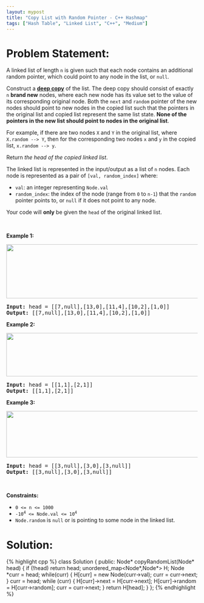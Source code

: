 ```yaml
---
layout: mypost
title: "Copy List with Random Pointer - C++ Hashmap"
tags: ["Hash Table", "Linked List", "C++", "Medium"]
---
```

# Problem Statement:
<p>A linked list of length <code>n</code> is given such that each node contains an additional random pointer, which could point to any node in the list, or <code>null</code>.</p>

<p>Construct a <a href="https://en.wikipedia.org/wiki/Object_copying#Deep_copy" target="_blank"><strong>deep copy</strong></a> of the list. The deep copy should consist of exactly <code>n</code> <strong>brand new</strong> nodes, where each new node has its value set to the value of its corresponding original node. Both the <code>next</code> and <code>random</code> pointer of the new nodes should point to new nodes in the copied list such that the pointers in the original list and copied list represent the same list state. <strong>None of the pointers in the new list should point to nodes in the original list</strong>.</p>

<p>For example, if there are two nodes <code>X</code> and <code>Y</code> in the original list, where <code>X.random --&gt; Y</code>, then for the corresponding two nodes <code>x</code> and <code>y</code> in the copied list, <code>x.random --&gt; y</code>.</p>

<p>Return <em>the head of the copied linked list</em>.</p>

<p>The linked list is represented in the input/output as a list of <code>n</code> nodes. Each node is represented as a pair of <code>[val, random_index]</code> where:</p>

<ul>
	<li><code>val</code>: an integer representing <code>Node.val</code></li>
	<li><code>random_index</code>: the index of the node (range from <code>0</code> to <code>n-1</code>) that the <code>random</code> pointer points to, or <code>null</code> if it does not point to any node.</li>
</ul>

<p>Your code will <strong>only</strong> be given the <code>head</code> of the original linked list.</p>

<p>&nbsp;</p>
<p><strong class="example">Example 1:</strong></p>
<img alt="" src="https://assets.leetcode.com/uploads/2019/12/18/e1.png" style="width: 700px; height: 142px;" />
<pre>
<strong>Input:</strong> head = [[7,null],[13,0],[11,4],[10,2],[1,0]]
<strong>Output:</strong> [[7,null],[13,0],[11,4],[10,2],[1,0]]
</pre>

<p><strong class="example">Example 2:</strong></p>
<img alt="" src="https://assets.leetcode.com/uploads/2019/12/18/e2.png" style="width: 700px; height: 114px;" />
<pre>
<strong>Input:</strong> head = [[1,1],[2,1]]
<strong>Output:</strong> [[1,1],[2,1]]
</pre>

<p><strong class="example">Example 3:</strong></p>

<p><strong><img alt="" src="https://assets.leetcode.com/uploads/2019/12/18/e3.png" style="width: 700px; height: 122px;" /></strong></p>

<pre>
<strong>Input:</strong> head = [[3,null],[3,0],[3,null]]
<strong>Output:</strong> [[3,null],[3,0],[3,null]]
</pre>

<p>&nbsp;</p>
<p><strong>Constraints:</strong></p>

<ul>
	<li><code>0 &lt;= n &lt;= 1000</code></li>
	<li><code>-10<sup>4</sup> &lt;= Node.val &lt;= 10<sup>4</sup></code></li>
	<li><code>Node.random</code> is <code>null</code> or is pointing to some node in the linked list.</li>
</ul>

# Solution:
 {% highlight cpp %} 
class Solution {
public:
    Node* copyRandomList(Node* head) 
    {
        if (!head) return head;
        unordered_map<Node*,Node*> H;
        Node *curr = head;
        while(curr)
        {
            H[curr] = new Node(curr->val);
            curr = curr->next;
        }
        curr = head;
        while (curr)
        {
            H[curr]->next = H[curr->next];
            H[curr]->random = H[curr->random];
            curr = curr->next;
        }
        return H[head];
    }
};
 {% endhighlight %}